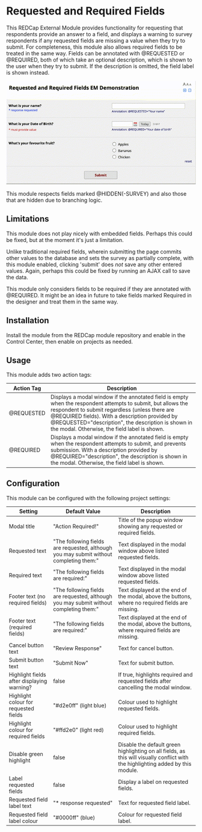 # Requested and Required Fields

This REDCap External Module provides functionality for requesting that respondents provide an answer to a field, and displays a warning to survey respondents if any requested fields are missing a value when they try to submit. For completeness, this module also allows required fields to be treated in the same way. Fields can be annotated with @REQUESTED or @REQUIRED, both of which take an optional description, which is shown to the user when they try to submit. If the description is omitted, the field label is shown instead.

![screencast](screencast.gif)

This module respects fields marked @HIDDEN(-SURVEY) and also those that are hidden due to branching logic.

## Limitations

This module does not play nicely with embedded fields. Perhaps this could be fixed, but at the moment it's just a limitation.

Unlike traditional required fields, wherein submitting the page commits other values to the database and sets the survey as partially complete, with this module enabled, clicking 'submit' does _not_ save any other entered values. Again, perhaps this could be fixed by running an AJAX call to save the data.

This module only considers fields to be required if they are annotated with @REQUIRED. It might be an idea in future to take fields marked Required in the designer and treat them in the same way. 

## Installation

Install the module from the REDCap module repository and enable in the Control Center, then enable on projects as needed.

## Usage

This module adds two action tags:

| Action Tag | Description |
| --- | --- |
| @REQUESTED | Displays a modal window if the annotated field is empty when the respondent attempts to submit, but allows the respondent to submit regardless (unless there are @REQUIRED fields). With a description provided by @REQUESTED="description", the description is shown in the modal. Otherwise, the field label is shown. |
| @REQUIRED | Displays a modal window if the annotated field is empty when the respondent attempts to submit, and prevents submission. With a description provided by @REQUIRED="description", the description is shown in the modal. Otherwise, the field label is shown. |

## Configuration

This module can be configured with the following project settings:

| Setting | Default Value | Description |
| --- | --- | --- |
| Modal title | "Action Required!" | Title of the popup window showing any requested or required fields. |
| Requested text |  "The following fields are requested, although you may submit without completing them:" | Text displayed in the modal window above listed requested fields. |
| Required text |  "The following fields are required:" | Text displayed in the modal window above listed requested fields. |
| Footer text (no required fields) |  "The following fields are requested, although you may submit without completing them:" | Text displayed at the end of the modal, above the buttons, where no required fields are missing. |
| Footer text (required fields) |  "The following fields are required:" | Text displayed at the end of the modal, above the buttons, where required fields are missing. |
| Cancel button text | "Review Response" | Text for cancel button. |
| Submit button text | "Submit Now" | Text for submit button. |
| Highlight fields after displaying warning? | false | If true, highlights required and requested fields after cancelling the modal window. |
| Highlight colour for requested fields | "#d2e0ff" (light blue) | Colour used to highlight requested fields. |
| Highlight colour for required fields | "#ffd2e0" (light red) | Colour used to highlight required fields. |
| Disable green highlight | false | Disable the default green highlighting on all fields, as this will visually conflict with the highlighting added by this module. |
| Label requested fields | false | Display a label on requested fields. |
| Requested field label text | "* response requested" | Text for requested field label. |
| Requested field label colour | "#0000ff" (blue) | Colour for requested field label. |
